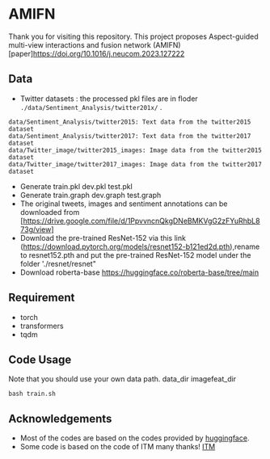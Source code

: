 # AMIFN

Thank you for visiting this repository. This project proposes Aspect-guided multi-view interactions and fusion network (AMIFN) 
[paper]https://doi.org/10.1016/j.neucom.2023.127222

## Data
- Twitter datasets : the processed pkl files are in floder  `./data/Sentiment_Analysis/twitter201x/` . 
```
data/Sentiment_Analysis/twitter2015: Text data from the twitter2015 dataset
data/Sentiment_Analysis/twitter2017: Text data from the twitter2017 dataset
data/Twitter_image/twitter2015_images: Image data from the twitter2015 dataset
data/Twitter_image/twitter2017_images: Image data from the twitter2017 dataset
```

- Generate    train.pkl     dev.pkl     test.pkl   
- Generate    train.graph   dev.graph   test.graph
- The original tweets, images and sentiment annotations can be downloaded from [https://drive.google.com/file/d/1PpvvncnQkgDNeBMKVgG2zFYuRhbL873g/view]
- Download the pre-trained ResNet-152 via this link (https://download.pytorch.org/models/resnet152-b121ed2d.pth),rename to resnet152.pth and put the pre-trained ResNet-152 model under the folder './resnet/resnet" 
- Download roberta-base  https://huggingface.co/roberta-base/tree/main

## Requirement
* torch
* transformers
* tqdm


## Code Usage
 Note that you should use your own data path.
 data_dir 
 imagefeat_dir

```
bash train.sh
```

 ## Acknowledgements
- Most of the codes are based on the codes provided by [huggingface](https://github.com/huggingface/transformers).
- Some code is based on the code of ITM  many thanks!  [ITM](https://github.com/NUSTM/ITM)

